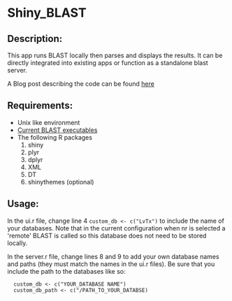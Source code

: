 # Shiny_BLAST
## Description: 
This app runs BLAST locally then parses and displays the results. It can be directly integrated into existing apps or function as a standalone blast server. 

A Blog post describing the code can be found <a href="http://www.2-bitbio.com/2017/06/running-blast-in-shiny-web-application.html">here</a>

## Requirements: 
* Unix like environment
* [Current BLAST executables](https://blast.ncbi.nlm.nih.gov/Blast.cgi?PAGE_TYPE=BlastDocs&DOC_TYPE=Download)
* The following R packages
  1. shiny
  2. plyr
  3. dplyr
  4. XML
  5. DT
  6. shinythemes (optional) 

## Usage: 
In the ui.r file, change line 4 `custom_db <- c("LvTx")` to include  the name of your databases. 
Note that in the current configuration when nr is selected a 'remote' BLAST is called so this database does not need to be stored locally. 

In the server.r file, change lines 8 and 9 to add your own database names and paths (they must match the names in the ui.r files). 
Be sure that you include the path to the databases like so: 
```
  custom_db <- c("YOUR_DATABASE NAME")
  custom_db_path <- c("/PATH_TO_YOUR_DATABSE)
  
```
